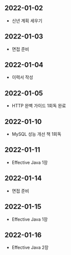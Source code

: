 ## 2022-01-02
- 신년 계획 세우기
## 2022-01-03
- 면접 준비
## 2022-01-04
- 이력서 작성
## 2022-01-05
- HTTP 완벽 가이드 1회독 완료
## 2022-01-10
- MySQL 성능 개선 책 1회독
## 2022-01-11
- Effective Java 1장
## 2022-01-14
- 면접 준비
## 2022-01-15
- Effective Java 1장
## 2022-01-16
- Effective Java 2장